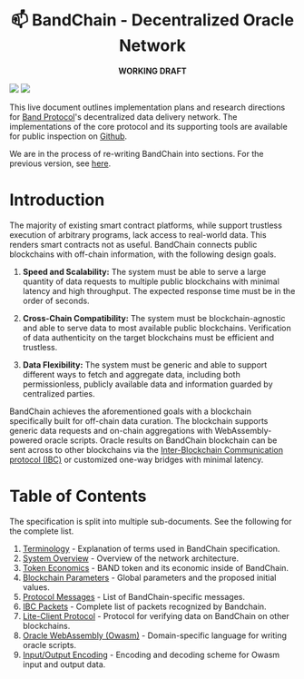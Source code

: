<div align="center">
  <h1>📫 BandChain - Decentralized Oracle Network</h1>
  <b>WORKING DRAFT</b>
</div>

[![](https://img.shields.io/badge/chat-on%20Telegram%20💬-blue.svg)](https://t.me/bandprotocol)
[![](https://img.shields.io/badge/chat-on%20Discord%20🤖-violet.svg)](https://discord.gg/es9CK4)

This live document outlines implementation plans and research directions for [Band Protocol](https://bandprotocol.com)'s decentralized data delivery network. The implementations of the core protocol and its supporting tools are available for public inspection on [Github](https://github.com/bandprotocol/bandchain).

We are in the process of re-writing BandChain into sections. For the previous version, see [here](./bandchain-spec.md).

# Introduction

The majority of existing smart contract platforms, while support trustless execution of arbitrary programs, lack access to real-world data. This renders smart contracts not as useful. BandChain connects public blockchains with off-chain information, with the following design goals.

1. **Speed and Scalability:** The system must be able to serve a large quantity of data requests to multiple public blockchains with minimal latency and high throughput. The expected response time must be in the order of seconds.

2. **Cross-Chain Compatibility:** The system must be blockchain-agnostic and able to serve data to most available public blockchains. Verification of data authenticity on the target blockchains must be efficient and trustless.

3. **Data Flexibility:** The system must be generic and able to support different ways to fetch and aggregate data, including both permissionless, publicly available data and information guarded by centralized parties.

BandChain achieves the aforementioned goals with a blockchain specifically built for off-chain data curation. The blockchain supports generic data requests and on-chain aggregations with WebAssembly-powered oracle scripts. Oracle results on BandChain blockchain can be sent across to other blockchains via the [Inter-Blockchain Communication protocol (IBC)](https://cosmos.network/ibc/) or customized one-way bridges with minimal latency.

# Table of Contents

The specification is split into multiple sub-documents. See the following for the complete list.

1. [Terminology](./1_terminology.md) - Explanation of terms used in BandChain specification.
2. [System Overview](./2_system_overview.md) - Overview of the network architecture.
3. [Token Economics](./3_token_economics.md) - BAND token and its economic inside of BandChain.
4. [Blockchain Parameters](./4_blockchain_parameters.md) - Global parameters and the proposed initial values.
5. [Protocol Messages](./5_protocol_messages.md) - List of BandChain-specific messages.
6. [IBC Packets](./6_ibc_packets.md) - Complete list of packets recognized by Bandchain.
7. [Lite-Client Protocol](./7_lite_client_protocol.md) - Protocol for verifying data on BandChain on other blockchains.
8. [Oracle WebAssembly (Owasm)](./8_oracle_webassembly.md) - Domain-specific language for writing oracle scripts.
9. [Input/Output Encoding](./9_input_output_encoding.md) - Encoding and decoding scheme for Owasm input and output data.
